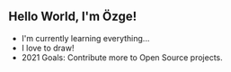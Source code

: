 ## Hello World, I'm Özge!
* I'm currently learning everything...
* I love to draw!
* 2021 Goals: Contribute more to Open Source projects.
